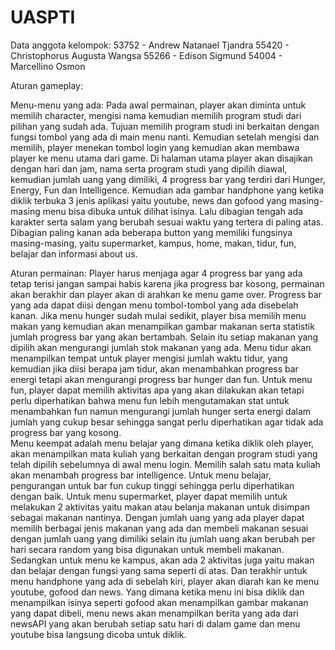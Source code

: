 # UASPTI
Data anggota kelompok:
53752 - Andrew Natanael Tjandra
55420 - Christophorus Augusta Wangsa
55266 - Edison Sigmund
54004 - Marcellino Osmon

Aturan gameplay:

Menu-menu yang ada:
Pada awal permainan, player akan diminta untuk memilih character, mengisi nama kemudian memilih program studi dari pilihan yang sudah ada. Tujuan memilih program studi ini berkaitan dengan fungsi tombol yang ada di main menu nanti.
Kemudian setelah mengisi dan memilih, player menekan tombol login yang kemudian akan membawa player ke menu utama dari game.
Di halaman utama player akan disajikan dengan hari dan jam, nama serta program studi yang dipilih diawal, kemudian jumlah uang yang dimiliki, 4 progress bar yang terdiri dari Hunger, Energy, Fun dan Intelligence.
Kemudian ada gambar handphone yang ketika diklik terbuka 3 jenis aplikasi yaitu youtube, news dan gofood yang masing-masing menu bisa dibuka untuk dilihat isinya. 
Lalu dibagian tengah ada karakter serta salam yang berubah sesuai waktu yang tertera di paling atas.
Dibagian paling kanan ada beberapa button yang memiliki fungsinya masing-masing, yaitu supermarket, kampus, home, makan, tidur, fun, belajar dan informasi about us.

Aturan permainan:
Player harus menjaga agar 4 progress bar yang ada tetap terisi jangan sampai habis karena jika progress bar kosong, permainan akan berakhir dan player akan di arahkan ke menu game over.
Progress bar yang ada dapat diisi dengan menu tombol-tombol yang ada disebelah kanan. Jika menu hunger sudah mulai sedikit, player bisa memilih menu makan yang kemudian akan menampilkan gambar makanan serta statistik jumlah progress bar yang akan bertambah. Selain itu setiap makanan yang dipilih akan mengurangi jumlah stok makanan yang ada.
Menu tidur akan menampilkan tempat untuk player mengisi jumlah waktu tidur, yang kemudian jika diisi berapa jam tidur, akan menambahkan progress bar energi tetapi akan mengurangi progress bar hunger dan fun. 
Untuk menu fun, player dapat memilih aktivitas apa yang akan dilakukan akan tetapi perlu diperhatikan bahwa menu fun lebih mengutamakan stat untuk menambahkan fun namun mengurangi jumlah hunger serta energi dalam jumlah yang cukup besar sehingga sangat perlu diperhatikan agar tidak ada progress bar yang kosong.  
Menu keempat adalah menu belajar yang dimana ketika diklik oleh player, akan menampilkan mata kuliah yang berkaitan dengan program studi yang telah dipilih sebelumnya di awal menu login. Memilih salah satu mata kuliah akan menambah progress bar intelligence. Untuk menu belajar, pengurangan untuk bar fun cukup tinggi sehingga perlu diperhatikan dengan baik.
Untuk menu supermarket, player dapat memilih untuk melakukan 2 aktivitas yaitu makan atau belanja makanan untuk disimpan sebagai makanan nantinya. Dengan jumlah uang yang ada player dapat memilih berbagai jenis makanan yang ada dan membeli makanan sesuai dengan jumlah uang yang dimiliki selain itu jumlah uang akan berubah per hari secara random yang bisa digunakan untuk membeli makanan.
Sedangkan untuk menu ke kampus, akan ada 2 aktivitas juga yaitu makan dan belajar dengan fungsi yang sama seperti di atas.
Dan terakhir untuk menu handphone yang ada di sebelah kiri, player akan diarah kan ke menu youtube, gofood dan news. Yang dimana ketika menu ini bisa diklik dan menampilkan isinya seperti gofood akan menampilkan gambar makanan yang dapat dibeli, menu news akan menampilkan berita yang ada dari newsAPI yang akan berubah setiap satu hari di dalam game dan menu youtube bisa langsung dicoba untuk diklik.
